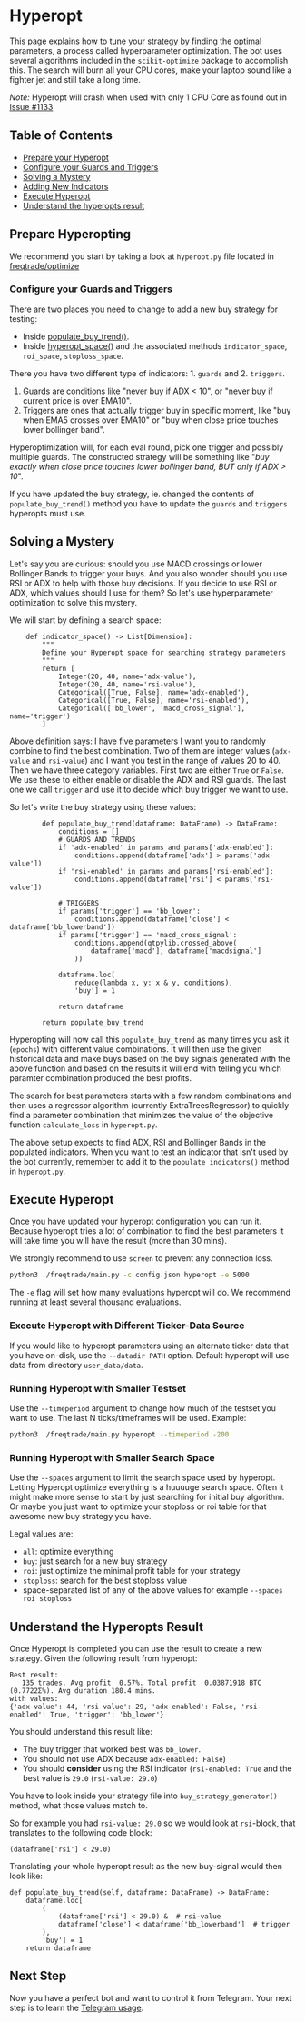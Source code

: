 # Hyperopt
This page explains how to tune your strategy by finding the optimal 
parameters, a process called hyperparameter optimization. The bot uses several 
algorithms included in the `scikit-optimize` package to accomplish this. The
search will burn all your CPU cores, make your laptop sound like a fighter jet
and still take a long time.

*Note:* Hyperopt will crash when used with only 1 CPU Core as found out in [Issue #1133](https://github.com/freqtrade/freqtrade/issues/1133)

## Table of Contents
- [Prepare your Hyperopt](#prepare-hyperopt)
- [Configure your Guards and Triggers](#configure-your-guards-and-triggers)
- [Solving a Mystery](#solving-a-mystery)
- [Adding New Indicators](#adding-new-indicators)
- [Execute Hyperopt](#execute-hyperopt)
- [Understand the hyperopts result](#understand-the-backtesting-result)

## Prepare Hyperopting
We recommend you start by taking a look at `hyperopt.py` file located in [freqtrade/optimize](https://github.com/freqtrade/freqtrade/blob/develop/freqtrade/optimize/hyperopt.py)
 
### Configure your Guards and Triggers
There are two places you need to change to add a new buy strategy for testing:
- Inside [populate_buy_trend()](https://github.com/freqtrade/freqtrade/blob/develop/freqtrade/optimize/hyperopt.py#L278-L294).
- Inside [hyperopt_space()](https://github.com/freqtrade/freqtrade/blob/develop/freqtrade/optimize/hyperopt.py#L218-L229) 
and the associated methods `indicator_space`, `roi_space`, `stoploss_space`.

There you have two different type of indicators: 1. `guards` and 2. `triggers`.
1. Guards are conditions like "never buy if ADX < 10", or "never buy if 
current price is over EMA10".
2. Triggers are ones that actually trigger buy in specific moment, like 
"buy when EMA5 crosses over EMA10" or "buy when close price touches lower 
bollinger band".

Hyperoptimization will, for each eval round, pick one trigger and possibly 
multiple guards. The constructed strategy will be something like 
"*buy exactly when close price touches lower bollinger band, BUT only if 
ADX > 10*".

If you have updated the buy strategy, ie. changed the contents of
`populate_buy_trend()` method you have to update the `guards` and 
`triggers` hyperopts must use.

## Solving a Mystery

Let's say you are curious: should you use MACD crossings or lower Bollinger 
Bands to trigger your buys. And you also wonder should you use RSI or ADX to 
help with those buy decisions. If you decide to use RSI or ADX, which values 
should I use for them? So let's use hyperparameter optimization to solve this 
mystery.

We will start by defining a search space:

```
    def indicator_space() -> List[Dimension]:
        """
        Define your Hyperopt space for searching strategy parameters
        """
        return [
            Integer(20, 40, name='adx-value'),
            Integer(20, 40, name='rsi-value'),
            Categorical([True, False], name='adx-enabled'),
            Categorical([True, False], name='rsi-enabled'),
            Categorical(['bb_lower', 'macd_cross_signal'], name='trigger')
        ]
```

Above definition says: I have five parameters I want you to randomly combine 
to find the best combination. Two of them are integer values (`adx-value` 
and `rsi-value`) and I want you test in the range of values 20 to 40.
Then we have three category variables. First two are either `True` or `False`.
We use these to either enable or disable the ADX and RSI guards. The last
one we call `trigger` and use it to decide which buy trigger we want to use.

So let's write the buy strategy using these values:

```
        def populate_buy_trend(dataframe: DataFrame) -> DataFrame:
            conditions = []
            # GUARDS AND TRENDS
            if 'adx-enabled' in params and params['adx-enabled']:
                conditions.append(dataframe['adx'] > params['adx-value'])
            if 'rsi-enabled' in params and params['rsi-enabled']:
                conditions.append(dataframe['rsi'] < params['rsi-value'])

            # TRIGGERS
            if params['trigger'] == 'bb_lower':
                conditions.append(dataframe['close'] < dataframe['bb_lowerband'])
            if params['trigger'] == 'macd_cross_signal':
                conditions.append(qtpylib.crossed_above(
                    dataframe['macd'], dataframe['macdsignal']
                ))

            dataframe.loc[
                reduce(lambda x, y: x & y, conditions),
                'buy'] = 1

            return dataframe

        return populate_buy_trend
```

Hyperopting will now call this `populate_buy_trend` as many times you ask it (`epochs`)
with different value combinations. It will then use the given historical data and make
buys based on the buy signals generated with the above function and based on the results
it will end with telling you which paramter combination produced the best profits.

The search for best parameters starts with a few random combinations and then uses a 
regressor algorithm (currently ExtraTreesRegressor) to quickly find a parameter combination
that minimizes the value of the objective function `calculate_loss` in `hyperopt.py`.

The above setup expects to find ADX, RSI and Bollinger Bands in the populated indicators.
When you want to test an indicator that isn't used by the bot currently, remember to 
add it to the `populate_indicators()` method in `hyperopt.py`.

## Execute Hyperopt
Once you have updated your hyperopt configuration you can run it. 
Because hyperopt tries a lot of combination to find the best parameters
it will take time you will have the result (more than 30 mins).

We strongly recommend to use `screen` to prevent any connection loss.
```bash
python3 ./freqtrade/main.py -c config.json hyperopt -e 5000
```

The `-e` flag will set how many evaluations hyperopt will do. We recommend
running at least several thousand evaluations.

### Execute Hyperopt with Different Ticker-Data Source
If you would like to hyperopt parameters using an alternate ticker data that
you have on-disk, use the `--datadir PATH` option. Default hyperopt will
use data from directory `user_data/data`.

### Running Hyperopt with Smaller Testset
Use the `--timeperiod` argument to change how much of the testset
you want to use. The last N ticks/timeframes will be used.
Example:

```bash
python3 ./freqtrade/main.py hyperopt --timeperiod -200
```

### Running Hyperopt with Smaller Search Space
Use the `--spaces` argument to limit the search space used by hyperopt.
Letting Hyperopt optimize everything is a huuuuge search space. Often it 
might make more sense to start by just searching for initial buy algorithm. 
Or maybe you just want to optimize your stoploss or roi table for that awesome 
new buy strategy you have.

Legal values are:

- `all`: optimize everything
- `buy`: just search for a new buy strategy
- `roi`: just optimize the minimal profit table for your strategy
- `stoploss`: search for the best stoploss value
- space-separated list of any of the above values for example `--spaces roi stoploss`

## Understand the Hyperopts Result 
Once Hyperopt is completed you can use the result to create a new strategy.
Given the following result from hyperopt:

```
Best result:
   135 trades. Avg profit  0.57%. Total profit  0.03871918 BTC (0.7722Σ%). Avg duration 180.4 mins.
with values:
{'adx-value': 44, 'rsi-value': 29, 'adx-enabled': False, 'rsi-enabled': True, 'trigger': 'bb_lower'}
```

You should understand this result like:
- The buy trigger that worked best was `bb_lower`.
- You should not use ADX because `adx-enabled: False`) 
- You should **consider** using the RSI indicator (`rsi-enabled: True` and the best value is `29.0` (`rsi-value: 29.0`)

You have to look inside your strategy file into `buy_strategy_generator()` 
method, what those values match to.   
  
So for example you had `rsi-value: 29.0` so we would look 
at `rsi`-block, that translates to the following code block:
```
(dataframe['rsi'] < 29.0)
```
  
Translating your whole hyperopt result as the new buy-signal 
would then look like:
```
def populate_buy_trend(self, dataframe: DataFrame) -> DataFrame:
    dataframe.loc[
        (
            (dataframe['rsi'] < 29.0) &  # rsi-value
            dataframe['close'] < dataframe['bb_lowerband']  # trigger
        ),
        'buy'] = 1
    return dataframe
```

## Next Step
Now you have a perfect bot and want to control it from Telegram. Your
next step is to learn the [Telegram usage](https://github.com/freqtrade/freqtrade/blob/develop/docs/telegram-usage.md).
